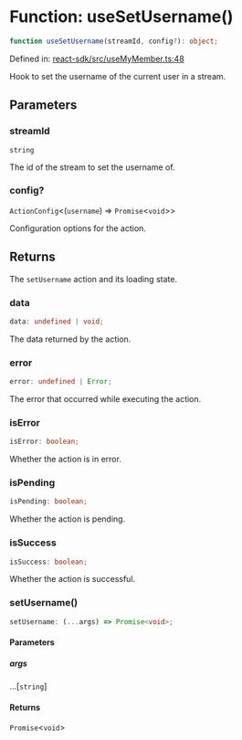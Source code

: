 # Function: useSetUsername()

```ts
function useSetUsername(streamId, config?): object;
```

Defined in: [react-sdk/src/useMyMember.ts:48](https://github.com/towns-protocol/towns/blob/0db1fd0ac7258e8db8cedfb6183e8eade8284fa1/packages/react-sdk/src/useMyMember.ts#L48)

Hook to set the username of the current user in a stream.

## Parameters

### streamId

`string`

The id of the stream to set the username of.

### config?

`ActionConfig`\<(`username`) => `Promise`\<`void`\>\>

Configuration options for the action.

## Returns

The `setUsername` action and its loading state.

### data

```ts
data: undefined | void;
```

The data returned by the action.

### error

```ts
error: undefined | Error;
```

The error that occurred while executing the action.

### isError

```ts
isError: boolean;
```

Whether the action is in error.

### isPending

```ts
isPending: boolean;
```

Whether the action is pending.

### isSuccess

```ts
isSuccess: boolean;
```

Whether the action is successful.

### setUsername()

```ts
setUsername: (...args) => Promise<void>;
```

#### Parameters

##### args

...\[`string`\]

#### Returns

`Promise`\<`void`\>

